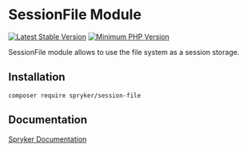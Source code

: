 # SessionFile Module
[![Latest Stable Version](https://poser.pugx.org/spryker/session-file/v/stable.svg)](https://packagist.org/packages/spryker/session-file)
[![Minimum PHP Version](https://img.shields.io/badge/php-%3E%3D%208.1-8892BF.svg)](https://php.net/)

SessionFile module allows to use the file system as a session storage.

## Installation

```
composer require spryker/session-file
```

## Documentation

[Spryker Documentation](https://docs.spryker.com)
